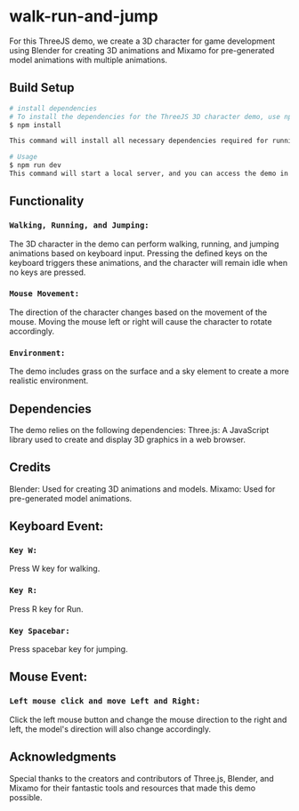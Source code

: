 # walk-run-and-jump
For this ThreeJS demo, we create a 3D character for game development using Blender for creating 3D animations and Mixamo for pre-generated model animations with multiple animations.

## Build Setup

```bash
# install dependencies
# To install the dependencies for the ThreeJS 3D character demo, use npm (Node Package Manager) by running the following command in your terminal or command prompt:
$ npm install

This command will install all necessary dependencies required for running the demo.

# Usage
$ npm run dev
This command will start a local server, and you can access the demo in your web browser.
```

## Functionality

### `Walking, Running, and Jumping:`
The 3D character in the demo can perform walking, running, and jumping animations based on keyboard input. Pressing the defined keys on the keyboard triggers these animations, and the character will remain idle when no keys are pressed.

### `Mouse Movement:`
The direction of the character changes based on the movement of the mouse. Moving the mouse left or right will cause the character to rotate accordingly.

### `Environment:`
The demo includes grass on the surface and a sky element to create a more realistic environment.

## Dependencies
The demo relies on the following dependencies:
Three.js: A JavaScript library used to create and display 3D graphics in a web browser.


## Credits
Blender: Used for creating 3D animations and models.
Mixamo: Used for pre-generated model animations.

## Keyboard Event:
### `Key W:`
Press W key for walking.

### `Key R:`
Press R key for Run.

### `Key Spacebar:`
Press spacebar key for jumping.

## Mouse Event:
### `Left mouse click and move Left and Right:`
Click the left mouse button and change the mouse direction to the right and left, the model's direction will also change accordingly.

## Acknowledgments
Special thanks to the creators and contributors of Three.js, Blender, and Mixamo for their fantastic tools and resources that made this demo possible.


